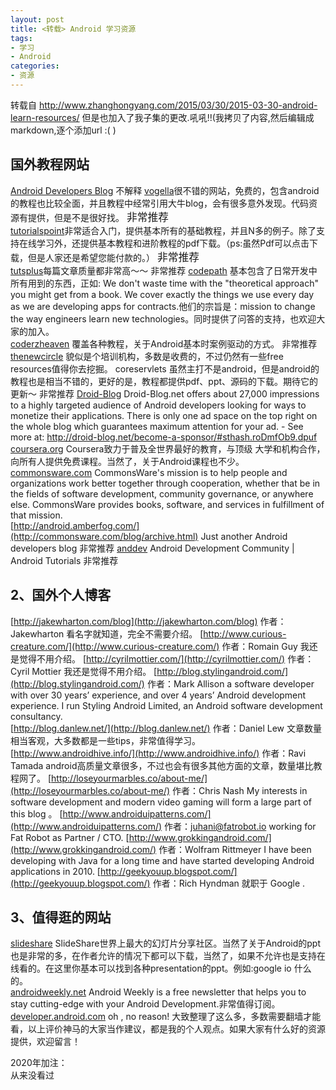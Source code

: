 ```yaml
---
layout: post
title: <转载> Android 学习资源
tags:
- 学习
- Android
categories:
- 资源
---
```


转载自 http://www.zhanghongyang.com/2015/03/30/2015-03-30-android-learn-resources/
但是也加入了我子集的更改.吼吼!!(我拷贝了内容,然后编辑成markdown,逐个添加url :( )

## 国外教程网站

[Android Developers Blog](http://android-developers.blogspot.ca/) 不解释
[vogella](http://www.vogella.com/tutorials/android.html)很不错的网站，免费的，包含android的教程也比较全面，并且教程中经常引用大牛blog，会有很多意外发现。代码资源有提供，但是不是很好找。 <big>非常推荐</big>  
[tutorialspoint](http://www.tutorialspoint.com/android/)非常适合入门，提供基本所有的基础教程，并且N多的例子。除了支持在线学习外，还提供基本教程和进阶教程的pdf下载。（ps:虽然Pdf可以点击下载，但是人家还是希望您能付款的。） <big>非常推荐</big>  
[tutsplus](http://code.tutsplus.com/categories/android-sdk)每篇文章质量都非常高～～ 非常推荐
[codepath](http://guides.codepath.com/android/Home)
基本包含了日常开发中所有用到的东西，正如: We don't waste time with the "theoretical approach" you might get from a book. We cover exactly the things we use every day as we are developing apps for contracts.他们的宗旨是：mission to change the way engineers learn new technologies。同时提供了问答的支持，也欢迎大家的加入。  
[coderzheaven](http://www.coderzheaven.com/android-tutorials/)
覆盖各种教程，关于Android基本时案例驱动的方式。 非常推荐
[thenewcircle](https://thenewcircle.com/training/android/)
貌似是个培训机构，多数是收费的，不过仍然有一些free resources值得你去挖掘。
coreservlets
虽然主打不是android，但是android的教程也是相当不错的，更好的是，教程都提供pdf、ppt、源码的下载。期待它的更新～ 非常推荐
[Droid-Blog](http://droid-blog.net/)
Droid-Blog.net offers about 27,000 impressions to a highly targeted audience of Android developers looking for ways to monetize their applications. There is only one ad space on the top right on the whole blog which guarantees maximum attention for your ad. - See more at: http://droid-blog.net/become-a-sponsor/#sthash.roDmfOb9.dpuf  
[coursera.org](https://www.coursera.org/)
Coursera致力于普及全世界最好的教育，与顶级 大学和机构合作，向所有人提供免费课程。当然了，关于Android课程也不少。
[commonsware.com](http://commonsware.com/blog/archive.html)
CommonsWare's mission is to help people and organizations work better together through cooperation, whether that be in the fields of software development, community governance, or anywhere else. CommonsWare provides books, software, and services in fulfillment of that mission.  
[http://android.amberfog.com/](http://commonsware.com/blog/archive.html)
Just another Android developers blog 非常推荐
[anddev](http://www.anddev.org/)
Android Development Community | Android Tutorials 非常推荐
## 2、国外个人博客
[http://jakewharton.com/blog](http://jakewharton.com/blog)
作者：Jakewharton
看名字就知道，完全不需要介绍。
[http://www.curious-creature.com/](http://www.curious-creature.com/)
作者：Romain Guy
我还是觉得不用介绍。
[http://cyrilmottier.com/](http://cyrilmottier.com/)
作者：Cyril Mottier
我还是觉得不用介绍。
[http://blog.stylingandroid.com/](http://blog.stylingandroid.com/)
作者：Mark Allison
a software developer with over 30 years’ experience, and over 4 years’ Android development experience. I run Styling Android Limited, an Android software development consultancy.  
[http://blog.danlew.net/](http://blog.danlew.net/)
作者：Daniel Lew
文章数量相当客观，大多数都是一些tips，非常值得学习。
[http://www.androidhive.info/](http://www.androidhive.info/)
作者：Ravi Tamada
android高质量文章很多，不过也会有很多其他方面的文章，数量堪比教程网了。
[http://loseyourmarbles.co/about-me/](http://loseyourmarbles.co/about-me/)
作者：Chris Nash
My interests in software development and modern video gaming will form a large part of this blog 。
[http://www.androiduipatterns.com/](http://www.androiduipatterns.com/)
作者：juhani@fatrobot.io
working for Fat Robot as Partner / CTO.
[http://www.grokkingandroid.com/](http://www.grokkingandroid.com/)
作者：Wolfram Rittmeyer
I have been developing with Java for a long time and have started developing Android applications in 2010.
[http://geekyouup.blogspot.com/](http://geekyouup.blogspot.com/)
作者：Rich Hyndman
就职于 Google .
## 3、值得逛的网站
[slideshare](http://www.slideshare.net/)
SlideShare世界上最大的幻灯片分享社区。当然了关于Android的ppt也是非常的多，在作者允许的情况下都可以下载，当然了，如果不允许也是支持在线看的。在这里你基本可以找到各种presentation的ppt。例如:google io 什么的。  
[androidweekly.net](http://androidweekly.net)
Android Weekly is a free newsletter that helps you to stay cutting-edge with your Android Development.非常值得订阅。
[developer.android.com](http://developer.android.com)
oh , no reason!
大致整理了这么多，多数需要翻墙才能看，以上评价神马的大家当作建议，都是我的个人观点。如果大家有什么好的资源提供，欢迎留言！

2020年加注：  
从来没看过